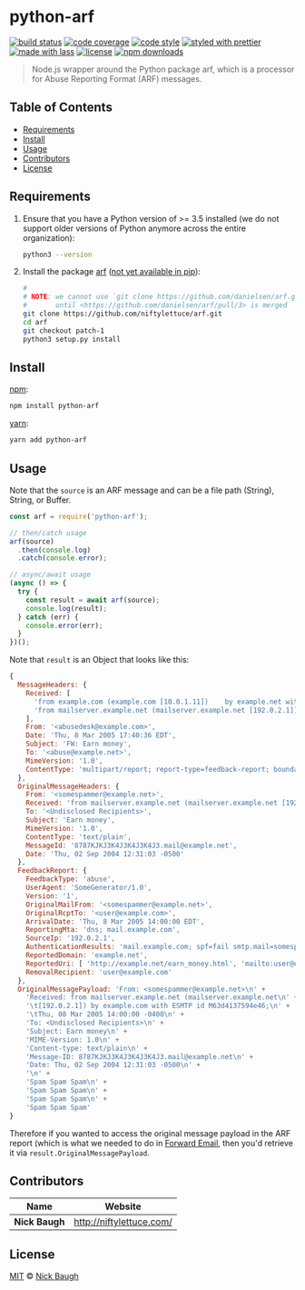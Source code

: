# python-arf

[![build status](https://img.shields.io/travis/com/forwardemail/python-arf.svg)](https://travis-ci.com/forwardemail/python-arf)
[![code coverage](https://img.shields.io/codecov/c/github/forwardemail/python-arf.svg)](https://codecov.io/gh/forwardemail/python-arf)
[![code style](https://img.shields.io/badge/code_style-XO-5ed9c7.svg)](https://github.com/sindresorhus/xo)
[![styled with prettier](https://img.shields.io/badge/styled_with-prettier-ff69b4.svg)](https://github.com/prettier/prettier)
[![made with lass](https://img.shields.io/badge/made_with-lass-95CC28.svg)](https://lass.js.org)
[![license](https://img.shields.io/github/license/forwardemail/python-arf.svg)](LICENSE)
[![npm downloads](https://img.shields.io/npm/dt/python-arf.svg)](https://npm.im/python-arf)

> Node.js wrapper around the Python package arf, which is a processor for Abuse Reporting Format (ARF) messages.


## Table of Contents

* [Requirements](#requirements)
* [Install](#install)
* [Usage](#usage)
* [Contributors](#contributors)
* [License](#license)


## Requirements

1. Ensure that you have a Python version of >= 3.5 installed (we do not support older versions of Python anymore across the entire organization):

   ```sh
   python3 --version
   ```

2. Install the package [arf](https://github.com/danielsen/arf) ([not yet available in pip](https://github.com/danielsen/arf/issues/1)):

   ```sh
   #
   # NOTE: we cannot use `git clone https://github.com/danielsen/arf.git`
   #       until <https://github.com/danielsen/arf/pull/3> is merged
   git clone https://github.com/niftylettuce/arf.git
   cd arf
   git checkout patch-1
   python3 setup.py install
   ```


## Install

[npm][]:

```sh
npm install python-arf
```

[yarn][]:

```sh
yarn add python-arf
```


## Usage

Note that the `source` is an ARF message and can be a file path (String), String, or Buffer.

```js
const arf = require('python-arf');

// then/catch usage
arf(source)
  .then(console.log)
  .catch(console.error);

// async/await usage
(async () => {
  try {
    const result = await arf(source);
    console.log(result);
  } catch (err) {
    console.error(err);
  }
})();
```

Note that `result` is an Object that looks like this:

```js
{
  MessageHeaders: {
    Received: [
      'from example.com (example.com [10.0.1.11])    by example.net with ESMTP id O63d4137594e46; Thu, 08 Mar 2005 16:00:00 -0400',
      'from mailserver.example.net (mailserver.example.net [192.0.2.1]) by example.com with ESMTP id M63d4137594e46; Thu, 08 Mar 2005 14:00:00 -0400'
    ],
    From: '<abusedesk@example.com>',
    Date: 'Thu, 8 Mar 2005 17:40:36 EDT',
    Subject: 'FW: Earn money',
    To: '<abuse@example.net>',
    MimeVersion: '1.0',
    ContentType: 'multipart/report; report-type=feedback-report; boundary="part1_13d.2e68ed54_boundary"'
  },
  OriginalMessageHeaders: {
    From: '<somespammer@example.net>',
    Received: 'from mailserver.example.net (mailserver.example.net [192.0.2.1]) by example.com with ESMTP id M63d4137594e46; Thu, 08 Mar 2005 14:00:00 -0400',
    To: '<Undisclosed Recipients>',
    Subject: 'Earn money',
    MimeVersion: '1.0',
    ContentType: 'text/plain',
    MessageId: '8787KJKJ3K4J3K4J3K4J3.mail@example.net',
    Date: 'Thu, 02 Sep 2004 12:31:03 -0500'
  },
  FeedbackReport: {
    FeedbackType: 'abuse',
    UserAgent: 'SomeGenerator/1.0',
    Version: '1',
    OriginalMailFrom: '<somespammer@example.net>',
    OriginalRcptTo: '<user@example.com>',
    ArrivalDate: 'Thu, 8 Mar 2005 14:00:00 EDT',
    ReportingMta: 'dns; mail.example.com',
    SourceIp: '192.0.2.1',
    AuthenticationResults: 'mail.example.com; spf=fail smtp.mail=somespammer@example.com',
    ReportedDomain: 'example.net',
    ReportedUri: [ 'http://example.net/earn_money.html', 'mailto:user@example.com' ],
    RemovalRecipient: 'user@example.com'
  },
  OriginalMessagePayload: 'From: <somespammer@example.net>\n' +
    'Received: from mailserver.example.net (mailserver.example.net\n' +
    '\t[192.0.2.1]) by example.com with ESMTP id M63d4137594e46;\n' +
    '\tThu, 08 Mar 2005 14:00:00 -0400\n' +
    'To: <Undisclosed Recipients>\n' +
    'Subject: Earn money\n' +
    'MIME-Version: 1.0\n' +
    'Content-type: text/plain\n' +
    'Message-ID: 8787KJKJ3K4J3K4J3K4J3.mail@example.net\n' +
    'Date: Thu, 02 Sep 2004 12:31:03 -0500\n' +
    '\n' +
    'Spam Spam Spam\n' +
    'Spam Spam Spam\n' +
    'Spam Spam Spam\n' +
    'Spam Spam Spam'
}
```

Therefore if you wanted to access the original message payload in the ARF report (which is what we needed to do in [Forward Email](https://forwardemail.net), then you'd retrieve it via `result.OriginalMessagePayload`.


## Contributors

| Name           | Website                    |
| -------------- | -------------------------- |
| **Nick Baugh** | <http://niftylettuce.com/> |


## License

[MIT](LICENSE) © [Nick Baugh](http://niftylettuce.com/)


##

[npm]: https://www.npmjs.com/

[yarn]: https://yarnpkg.com/
